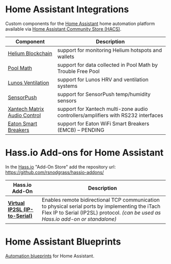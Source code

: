 # Home Assistant Integrations

Custom components for the [Home Assistant](https://home-assistant.io) home automation platform available via [Home Assistant Community Store (HACS)](https://github.com/custom-components/hacs).

| Component                        | Description |
| -------------------------------- | ----------- |
| [Helium Blockchain](https://github.com/rsnodgrass/hass-helium) | support for monitoring Helium hotspots and wallets |
| [Pool Math](https://github.com/rsnodgrass/hass-poolmath) | support for data collected in Pool Math by Trouble Free Pool |
| [Lunos Ventilation](https://github.com/rsnodgrass/hass-lunos) | support for Lunos HRV and ventilation systems |
| [SensorPush](https://github.com/rsnodgrass/hass-sensorpush) | support for SensorPush temp/humidity sensors |
| [Xantech Matrix Audio Control](https://github.com/rsnodgrass/hass-matrix-audio) | support for Xantech multi-zone audio controllers/amplifiers with RS232 interfaces |
| [Eaton Smart Breakers ](https://github.com/rsnodgrass/hass-eaton-smart-breakers) | support for Eaton WiFi Smart Breakers (EMCB) – PENDING |

# Hass.io Add-ons for Home Assistant

In the [Hass.io](https://www.home-assistant.io/hassio) "Add-On Store" add the repository url: https://github.com/rsnodgrass/hassio-addons/

| Hass.io Add-On                      | Description |
| ----------------------------------- | ----------- |
| **[Virtual IP2SL (IP-to-Serial)](https://github.com/rsnodgrass/hassio-addons/tree/master/virtual-ip2sl-addon)** | Enables remote bidirectional TCP communication to physical serial ports by implementing the iTach Flex IP to Serial (IP2SL) protocol. *(can be used as Hass.io add-on or standalone)* |

# Home Assistant Blueprints

[Automation blueprints](https://github.com/rsnodgrass/home-assistant-blueprints) for Home Assistant.
